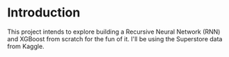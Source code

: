 # Introduction 

This project intends to explore building a Recursive Neural Network (RNN) and XGBoost from scratch for the fun of it. I'll be using the Superstore data from Kaggle.
